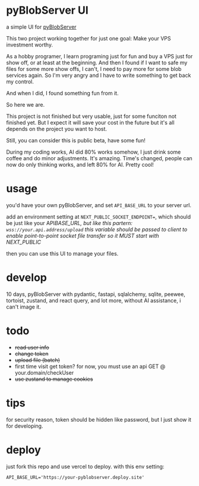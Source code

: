 # pyBlobServer UI

a simple UI for [pyBlobServer](https://github.com/deadlyedge/pyBlobServer)

This two project working together for just one goal: Make your VPS investment worthy.


As a hobby programer, I learn programing just for fun and buy a VPS just for show off, or at least at the beginning.  And then I found if I want to safe my files for some more show offs, I can't, I need to pay more for some blob services again.  So I'm very angry and I have to write something to get back my control.

And when I did, I found something fun from it.

So here we are.

This project is not finished but very usable, just for some funciton not finished yet.  But I expect it will save your cost in the future but it's all depends on the project you want to host.

Still, you can consider this is public beta, have some fun!

During my coding works, AI did 80% works somehow, I just drink some coffee and do minor adjustments.  It's amazing.  Time's changed,
people can now do only thinking works, and left 80% for AI.  Pretty cool!

# usage

you'd have your own pyBlobServer, and set `API_BASE_URL` to your server url.

add an environment setting at `NEXT_PUBLIC_SOCKET_ENDPOINT=`, which should be
just like your API*BASE_URL, but like this partern: `wss://your.api.address/upload`
this variable should be passed to client to enable point-to-point socket file transfer
so it MUST start with NEXT_PUBLIC*

then you can use this UI to manage your files.

# develop

10 days, pyBlobServer with pydantic, fastapi, sqlalchemy, sqlite, peewee, tortoist, zustand, and react query, and lot more, without AI assistance, i can't image it.

# todo

- ~~read user info~~
- ~~change token~~
- ~~upload file (batch)~~
- first time visit get token? for now, you must use an api GET @ your.domain/checkUser
- ~~use zustand to manage cookies~~

# tips

for security reason, token should be hidden like password, but I just show it for developing.

# deploy

just fork this repo and use vercel to deploy. with this env setting:

```
API_BASE_URL='https://your-pyblobserver.deploy.site'
```
